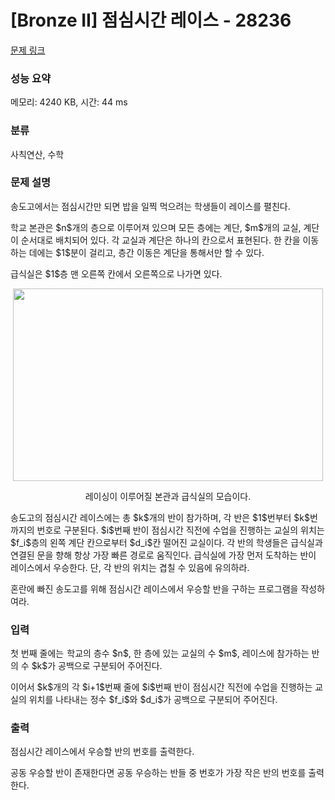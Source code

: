 # [Bronze II] 점심시간 레이스 - 28236 

[문제 링크](https://www.acmicpc.net/problem/28236) 

### 성능 요약

메모리: 4240 KB, 시간: 44 ms

### 분류

사칙연산, 수학

### 문제 설명

<p>송도고에서는 점심시간만 되면 밥을 일찍 먹으려는 학생들이 레이스를 펼친다.</p>

<p>학교 본관은 $n$개의 층으로 이루어져 있으며 모든 층에는 계단, $m$개의 교실, 계단이 순서대로 배치되어 있다. 각 교실과 계단은 하나의 칸으로서 표현된다. 한 칸을 이동하는 데에는 $1$분이 걸리고, 층간 이동은 계단을 통해서만 할 수 있다.</p>

<p>급식실은 $1$층 맨 오른쪽 칸에서 오른쪽으로 나가면 있다.</p>

<p style="text-align: center;"><img alt="" height="308" src="" width="496"></p>

<p style="text-align: center;">레이싱이 이루어질 본관과 급식실의 모습이다.</p>

<p>송도고의 점심시간 레이스에는 총 $k$개의 반이 참가하며, 각 반은 $1$번부터 $k$번까지의 번호로 구분된다. $i$번째 반이 점심시간 직전에 수업을 진행하는 교실의 위치는 $f_i$층의 왼쪽 계단 칸으로부터 $d_i$칸 떨어진 교실이다. 각 반의 학생들은 급식실과 연결된 문을 향해 항상 가장 빠른 경로로 움직인다. 급식실에 가장 먼저 도착하는 반이 레이스에서 우승한다. 단, 각 반의 위치는 겹칠 수 있음에 유의하라.</p>

<p>혼란에 빠진 송도고를 위해 점심시간 레이스에서 우승할 반을 구하는 프로그램을 작성하여라.</p>

### 입력 

 <p>첫 번째 줄에는  학교의 층수 $n$, 한 층에 있는 교실의 수 $m$, 레이스에 참가하는 반의 수 $k$가 공백으로 구분되어 주어진다.</p>

<p>이어서 $k$개의 각 $i+1$번째 줄에 $i$번째 반이 점심시간 직전에 수업을 진행하는 교실의 위치를 나타내는 정수 $f_i$와 $d_i$가 공백으로 구분되어 주어진다.</p>

### 출력 

 <p>점심시간 레이스에서 우승할 반의 번호를 출력한다.</p>

<p>공동 우승할 반이 존재한다면 공동 우승하는 반들 중 번호가 가장 작은 반의 번호를 출력한다.</p>

